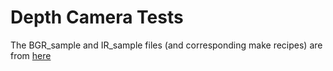 # Depth Camera Tests

The BGR_sample and IR_sample files (and corresponding make recipes) are from [here](https://github.com/IntelRealSense/librealsense/blob/master/doc/stepbystep/getting_started_with_openCV.md)
